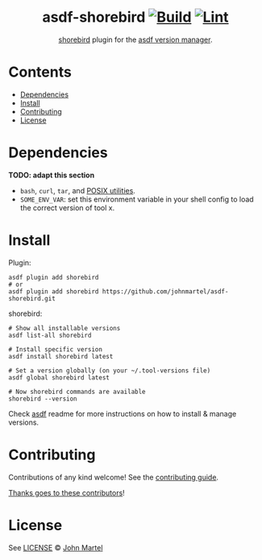 <div align="center">

# asdf-shorebird [![Build](https://github.com/johnmartel/asdf-shorebird/actions/workflows/build.yml/badge.svg)](https://github.com/johnmartel/asdf-shorebird/actions/workflows/build.yml) [![Lint](https://github.com/johnmartel/asdf-shorebird/actions/workflows/lint.yml/badge.svg)](https://github.com/johnmartel/asdf-shorebird/actions/workflows/lint.yml)

[shorebird](https://docs.shorebird.dev/) plugin for the [asdf version manager](https://asdf-vm.com).

</div>

# Contents

- [Dependencies](#dependencies)
- [Install](#install)
- [Contributing](#contributing)
- [License](#license)

# Dependencies

**TODO: adapt this section**

- `bash`, `curl`, `tar`, and [POSIX utilities](https://pubs.opengroup.org/onlinepubs/9699919799/idx/utilities.html).
- `SOME_ENV_VAR`: set this environment variable in your shell config to load the correct version of tool x.

# Install

Plugin:

```shell
asdf plugin add shorebird
# or
asdf plugin add shorebird https://github.com/johnmartel/asdf-shorebird.git
```

shorebird:

```shell
# Show all installable versions
asdf list-all shorebird

# Install specific version
asdf install shorebird latest

# Set a version globally (on your ~/.tool-versions file)
asdf global shorebird latest

# Now shorebird commands are available
shorebird --version
```

Check [asdf](https://github.com/asdf-vm/asdf) readme for more instructions on how to
install & manage versions.

# Contributing

Contributions of any kind welcome! See the [contributing guide](contributing.md).

[Thanks goes to these contributors](https://github.com/johnmartel/asdf-shorebird/graphs/contributors)!

# License

See [LICENSE](LICENSE) © [John Martel](https://github.com/johnmartel/)
